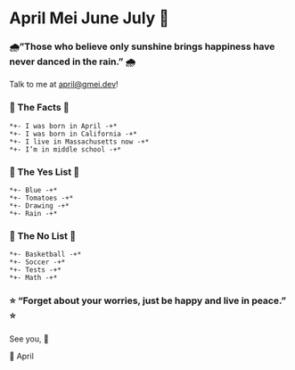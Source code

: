 # April Mei June July 🌿

### 🌧”Those who believe only sunshine brings happiness have never danced in the rain.” 🌧

Talk to me at [april@gmei.dev](mailto:april@gmei.dev)!

### 🌸 The Facts 🌸
```
*+- I was born in April -+*
*+- I was born in California -+*
*+- I live in Massachusetts now -+*
*+- I’m in middle school -+*
```

### 🍓 The Yes List 🍓
```
*+- Blue -+*
*+- Tomatoes -+*
*+- Drawing -+*
*+- Rain -+*
```

### 🍇 The No List 🍇
```
*+- Basketball -+*
*+- Soccer -+*
*+- Tests -+*
*+- Math -+*
```

### ⭐ “Forget about your worries, just be happy and live in peace.” ⭐

See you, 🌙 

💌 April 



